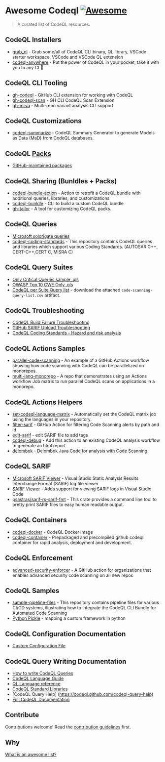 # Awesome Codeql [![Awesome](https://awesome.re/badge.svg)](https://awesome.re)

> A curated list of CodeQL resources.

## CodeQL Installers
- [grab_ql](https://github.com/advanced-security/grab_ql) - Grab some/all of CodeQL CLI binary, QL library, VSCode starter workspace, VSCode and VSCode QL extension
- [codeql-anywhere](https://github.com/david-wiggs/codeql-anywhere) - Put the power of CodeQL in your pocket, take it with you to any CI 🚀

## CodeQL CLI Tooling
- [gh-codeql](https://github.com/github/gh-codeql) - GitHub CLI extension for working with CodeQL
- [gh-codeql-scan](https://github.com/advanced-security/gh-codeql-scan) - GH CLI CodeQL Scan Extension
- [gh-mrva](https://github.com/pwntester/gh-mrva) - Multi-repo variant analysis CLI support

## CodeQL Customizations
- [codeql-summarize](https://github.com/advanced-security/codeql-summarize) - CodeQL Summary Generator to generate Models as Data (MaD) from CodeQL databases.

## CodeQL [Packs](https://docs.github.com/en/code-security/codeql-cli/using-the-codeql-cli/publishing-and-using-codeql-packs)
- [GitHub-maintained packages](https://github.com/orgs/codeql/packages)

## CodeQL Sharing (Bunldles + Packs)
- [codeql-bundle-action](https://github.com/advanced-security/codeql-bundle-action) - Action to retrofit a CodeQL bundle with additional queries, libraries, and customizations
- [codeql-bunldle](https://github.com/rvermeulen/codeql-bundle) - CLI to build a custom CodeQL bundle
- [gh-tailor](https://github.com/zbazztian/gh-tailor) - A tool for customizing CodeQL packs.

## CodeQL Queries
- [Microsoft solorigate queries](https://www.microsoft.com/en-us/security/blog/2021/02/25/microsoft-open-sources-codeql-queries-used-to-hunt-for-solorigate-activity/)
- [codeql-coding-standards](https://github.com/github/codeql-coding-standards) - This repository contains CodeQL queries and libraries which support various Coding Standards. (AUTOSAR C++, CERT-C++,CERT C, MISRA C)

## CodeQL Query Suites
- [Only Critical Queries sample .qls](https://github.com/zbazztian/only-critical-queries/blob/main/.github/critical-alternative.qls)
- [OWASP Top 10 CWE Only .qls](https://github.com/securingdev/codeql-query-suites/blob/main/.github/configurations/owasp-top-10.qls)
- [CodeQL per Suite Query list](https://github.com/github/codeql/actions/workflows/query-list.yml?query=branch%3Acodeql-cli%2Flatest) -  download the attached `code-scanning-query-list.csv` artifact. 

## CodeQL Troubleshooting
- [CodeQL Build Failure Troubleshooting](https://github.com/advanced-security/advanced-security-material/tree/main/troubleshooting/codeql-builds)
- [GitHub SARIF Upload Troubleshooting](https://github.com/advanced-security/advanced-security-material/blob/main/troubleshooting/sarif-upload/troubleshooting.md)
- [CodeQL Coding Standards - Hazard and risk analysis](https://github.com/github/codeql-coding-standards/blob/main/docs/user_manual.md#hazard-and-risk-analysis)

## CodeQL Actions Samples
- [parallel-code-scanning](https://github.com/dassencio/parallel-code-scanning) - An example of a GitHub Actions workflow showing how code scanning with CodeQL can be parallelized on monorepos.
- [multi-lang-monorepo](https://github.com/thedave42/multi-lang-monorepo) - A repo that demonstrates using an Actions workflow Job matrix to run parallel CodeQL scans on applications in a monorepo.

## CodeQL Actions Helpers
- [set-codeql-language-matrix](https://github.com/advanced-security/set-codeql-language-matrix) - Automatically set the CodeQL matrix job using the languages in your repository.
- [filter-sarif](https://github.com/advanced-security/filter-sarif) - GitHub Action for filtering Code Scanning alerts by path and id
- [edit-sarif](https://github.com/aegilops/edit_sarif/) - edit SARIF file to add tags
- [codeql-debug](https://github.com/zbazztian/codeql-debug) - Add this action to an existing CodeQL analysis workflow to generate an html report
- [delombok](https://github.com/advanced-security/delombok) - Delombok Java Code for analysis with Code Scanning

## CodeQL SARIF 
- [Microsoft SARIF Viewer](https://marketplace.visualstudio.com/items?itemName=WDGIS.MicrosoftSarifViewer) - Visual Studio Static Analysis Results Interchange Format (SARIF) log file viewer
- [SARIF Viewer](https://marketplace.visualstudio.com/items?itemName=MS-SarifVSCode.sarif-viewer) - Adds support for viewing SARIF logs in Visual Studio Code
- [psastras/sarif-rs-sarif-fmt](https://github.com/psastras/sarif-rs/tree/main/sarif-fmt) - This crate provides a command line tool to pretty print SARIF files to easy human readable output.

## CodeQL Containers
- [codeql-docker](https://github.com/advanced-security/codeql-docker) - CodeQL Docker image
- [codeql-container](https://github.com/microsoft/codeql-container) - Prepackaged and precompiled github codeql container for rapid analysis, deployment and development.

## CodeQL Enforcement
- [advanced-security-enforcer](https://github.com/zkoppert/advanced-security-enforcer) - A GitHub action for organizations that enables advanced security code scanning on all new repos

## CodeQL Samples
- [sample-pipeline-files](https://github.com/kllund/sample-pipeline-files) - This repository contains pipeline files for various CI/CD systems, illustrating how to integrate the CodeQL CLI Bundle for Automated Code Scanning
- [Python Pickle](https://github.com/octodemo/vulnerable-pickle-app/blob/main/custom-queries/python/dangerous-functions.ql) - mapping a custom framework in python

## CodeQL Configuration Documentation
- [Custom Configuration File](https://gist.github.com/bthomas2622/e520926b88ebb93e79b30f7f32ed4849)

## CodeQL Query Writing Documentation
- [How to write CodeQL Queries](https://codeql.github.com/docs/writing-codeql-queries)
- [CodeQL Language Guide](https://codeql.github.com/docs/codeql-language-guides)
- [QL Language reference](https://codeql.github.com/docs/ql-language-reference)
- [CodeQL Standard Libraries](https://codeql.github.com/codeql-standard-libraries)
- [CodeQL Query Help] (https://codeql.github.com/codeql-query-help)
- [Full CodeQL Documentation](https://codeql.github.com/docs/)


## Contribute

Contributions welcome! Read the [contribution guidelines](contributing.md) first.

## Why

[What is an awesome list?](https://github.com/sindresorhus/awesome/blob/main/awesome.md)